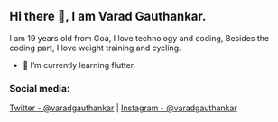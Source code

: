 ## Hi there 👋, I am Varad Gauthankar.

I am 19 years old from Goa, I love technology and coding, Besides the coding part, I love weight training and cycling.

- 🌱 I’m currently learning flutter. 

### Social media:
[Twitter - @varadgauthankar](https://twitter.com/varad1601) | [Instagram - @varadgauthankar](https://instagram.com/varadgauthankar)
